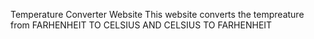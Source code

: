 Temperature Converter Website
This website converts the tempreature from FARHENHEIT TO CELSIUS AND CELSIUS TO FARHENHEIT
